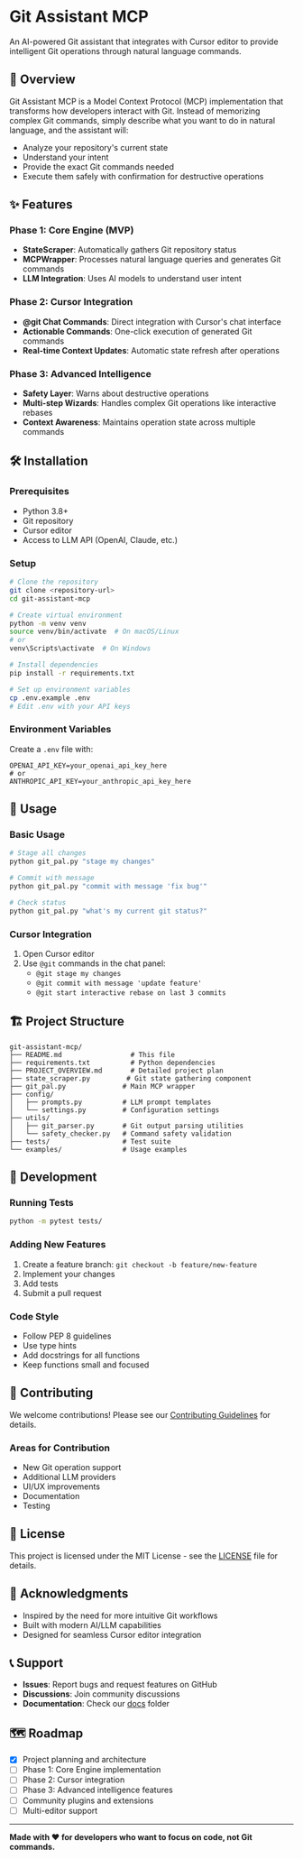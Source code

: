 # Git Assistant MCP

An AI-powered Git assistant that integrates with Cursor editor to provide intelligent Git operations through natural language commands.

## 🚀 Overview

Git Assistant MCP is a Model Context Protocol (MCP) implementation that transforms how developers interact with Git. Instead of memorizing complex Git commands, simply describe what you want to do in natural language, and the assistant will:

- Analyze your repository's current state
- Understand your intent
- Provide the exact Git commands needed
- Execute them safely with confirmation for destructive operations

## ✨ Features

### Phase 1: Core Engine (MVP)
- **StateScraper**: Automatically gathers Git repository status
- **MCPWrapper**: Processes natural language queries and generates Git commands
- **LLM Integration**: Uses AI models to understand user intent

### Phase 2: Cursor Integration
- **@git Chat Commands**: Direct integration with Cursor's chat interface
- **Actionable Commands**: One-click execution of generated Git commands
- **Real-time Context Updates**: Automatic state refresh after operations

### Phase 3: Advanced Intelligence
- **Safety Layer**: Warns about destructive operations
- **Multi-step Wizards**: Handles complex Git operations like interactive rebases
- **Context Awareness**: Maintains operation state across multiple commands

## 🛠️ Installation

### Prerequisites
- Python 3.8+
- Git repository
- Cursor editor
- Access to LLM API (OpenAI, Claude, etc.)

### Setup
```bash
# Clone the repository
git clone <repository-url>
cd git-assistant-mcp

# Create virtual environment
python -m venv venv
source venv/bin/activate  # On macOS/Linux
# or
venv\Scripts\activate  # On Windows

# Install dependencies
pip install -r requirements.txt

# Set up environment variables
cp .env.example .env
# Edit .env with your API keys
```

### Environment Variables
Create a `.env` file with:
```env
OPENAI_API_KEY=your_openai_api_key_here
# or
ANTHROPIC_API_KEY=your_anthropic_api_key_here
```

## 🚀 Usage

### Basic Usage
```bash
# Stage all changes
python git_pal.py "stage my changes"

# Commit with message
python git_pal.py "commit with message 'fix bug'"

# Check status
python git_pal.py "what's my current git status?"
```

### Cursor Integration
1. Open Cursor editor
2. Use `@git` commands in the chat panel:
   - `@git stage my changes`
   - `@git commit with message 'update feature'`
   - `@git start interactive rebase on last 3 commits`

## 🏗️ Project Structure

```
git-assistant-mcp/
├── README.md                 # This file
├── requirements.txt          # Python dependencies
├── PROJECT_OVERVIEW.md       # Detailed project plan
├── state_scraper.py         # Git state gathering component
├── git_pal.py              # Main MCP wrapper
├── config/
│   ├── prompts.py          # LLM prompt templates
│   └── settings.py         # Configuration settings
├── utils/
│   ├── git_parser.py       # Git output parsing utilities
│   └── safety_checker.py   # Command safety validation
├── tests/                  # Test suite
└── examples/               # Usage examples
```

## 🔧 Development

### Running Tests
```bash
python -m pytest tests/
```

### Adding New Features
1. Create a feature branch: `git checkout -b feature/new-feature`
2. Implement your changes
3. Add tests
4. Submit a pull request

### Code Style
- Follow PEP 8 guidelines
- Use type hints
- Add docstrings for all functions
- Keep functions small and focused

## 🤝 Contributing

We welcome contributions! Please see our [Contributing Guidelines](CONTRIBUTING.md) for details.

### Areas for Contribution
- New Git operation support
- Additional LLM providers
- UI/UX improvements
- Documentation
- Testing

## 📝 License

This project is licensed under the MIT License - see the [LICENSE](LICENSE) file for details.

## 🙏 Acknowledgments

- Inspired by the need for more intuitive Git workflows
- Built with modern AI/LLM capabilities
- Designed for seamless Cursor editor integration

## 📞 Support

- **Issues**: Report bugs and request features on GitHub
- **Discussions**: Join community discussions
- **Documentation**: Check our [docs](docs/) folder

## 🗺️ Roadmap

- [x] Project planning and architecture
- [ ] Phase 1: Core Engine implementation
- [ ] Phase 2: Cursor integration
- [ ] Phase 3: Advanced intelligence features
- [ ] Community plugins and extensions
- [ ] Multi-editor support

---

**Made with ❤️ for developers who want to focus on code, not Git commands.**
